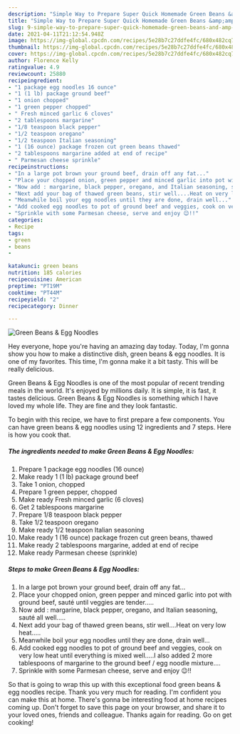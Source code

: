 ```yaml
---
description: "Simple Way to Prepare Super Quick Homemade Green Beans &amp;amp; Egg Noodles"
title: "Simple Way to Prepare Super Quick Homemade Green Beans &amp;amp; Egg Noodles"
slug: 9-simple-way-to-prepare-super-quick-homemade-green-beans-and-amp-egg-noodles
date: 2021-04-11T21:12:54.948Z
image: https://img-global.cpcdn.com/recipes/5e28b7c27ddfe4fc/680x482cq70/green-beans-egg-noodles-recipe-main-photo.jpg
thumbnail: https://img-global.cpcdn.com/recipes/5e28b7c27ddfe4fc/680x482cq70/green-beans-egg-noodles-recipe-main-photo.jpg
cover: https://img-global.cpcdn.com/recipes/5e28b7c27ddfe4fc/680x482cq70/green-beans-egg-noodles-recipe-main-photo.jpg
author: Florence Kelly
ratingvalue: 4.9
reviewcount: 25880
recipeingredient:
- "1 package egg noodles 16 ounce"
- "1 (1 lb) package ground beef"
- "1 onion chopped"
- "1 green pepper chopped"
- " Fresh minced garlic 6 cloves"
- "2 tablespoons margarine"
- "1/8 teaspoon black pepper"
- "1/2 teaspoon oregano"
- "1/2 teaspoon Italian seasoning"
- "1 (16 ounce) package frozen cut green beans thawed"
- "2 tablespoons margarine added at end of recipe"
- " Parmesan cheese sprinkle"
recipeinstructions:
- "In a large pot brown your ground beef, drain off any fat..."
- "Place your chopped onion, green pepper and minced garlic into pot with ground beef, sauté until veggies are tender....."
- "Now add : margarine, black pepper, oregano, and Italian seasoning, sauté all well....."
- "Next add your bag of thawed green beans, stir well....Heat on very low heat....."
- "Meanwhile boil your egg noodles until they are done, drain well..."
- "Add cooked egg noodles to pot of ground beef and veggies, cook on very low heat until everything is mixed well.....I also added 2 more tablespoons of margarine to the ground beef / egg noodle mixture...."
- "Sprinkle with some Parmesan cheese, serve and enjoy 😉!!"
categories:
- Recipe
tags:
- green
- beans
- 

katakunci: green beans  
nutrition: 185 calories
recipecuisine: American
preptime: "PT19M"
cooktime: "PT44M"
recipeyield: "2"
recipecategory: Dinner

---
```



![Green Beans &amp; Egg Noodles](https://img-global.cpcdn.com/recipes/5e28b7c27ddfe4fc/680x482cq70/green-beans-egg-noodles-recipe-main-photo.jpg)

Hey everyone, hope you're having an amazing day today. Today, I'm gonna show you how to make a distinctive dish, green beans &amp; egg noodles. It is one of my favorites. This time, I'm gonna make it a bit tasty. This will be really delicious.



Green Beans &amp; Egg Noodles is one of the most popular of recent trending meals in the world. It's enjoyed by millions daily. It is simple, it is fast, it tastes delicious. Green Beans &amp; Egg Noodles is something which I have loved my whole life. They are fine and they look fantastic.


To begin with this recipe, we have to first prepare a few components. You can have green beans &amp; egg noodles using 12 ingredients and 7 steps. Here is how you cook that.

<!--inarticleads1-->

##### The ingredients needed to make Green Beans &amp; Egg Noodles:

1. Prepare 1 package egg noodles (16 ounce)
1. Make ready 1 (1 lb) package ground beef
1. Take 1 onion, chopped
1. Prepare 1 green pepper, chopped
1. Make ready  Fresh minced garlic (6 cloves)
1. Get 2 tablespoons margarine
1. Prepare 1/8 teaspoon black pepper
1. Take 1/2 teaspoon oregano
1. Make ready 1/2 teaspoon Italian seasoning
1. Make ready 1 (16 ounce) package frozen cut green beans, thawed
1. Make ready 2 tablespoons margarine, added at end of recipe
1. Make ready  Parmesan cheese (sprinkle)




<!--inarticleads2-->

##### Steps to make Green Beans &amp; Egg Noodles:

1. In a large pot brown your ground beef, drain off any fat...
1. Place your chopped onion, green pepper and minced garlic into pot with ground beef, sauté until veggies are tender.....
1. Now add : margarine, black pepper, oregano, and Italian seasoning, sauté all well.....
1. Next add your bag of thawed green beans, stir well....Heat on very low heat.....
1. Meanwhile boil your egg noodles until they are done, drain well...
1. Add cooked egg noodles to pot of ground beef and veggies, cook on very low heat until everything is mixed well.....I also added 2 more tablespoons of margarine to the ground beef / egg noodle mixture....
1. Sprinkle with some Parmesan cheese, serve and enjoy 😉!!




So that is going to wrap this up with this exceptional food green beans &amp; egg noodles recipe. Thank you very much for reading. I'm confident you can make this at home. There's gonna be interesting food at home recipes coming up. Don't forget to save this page on your browser, and share it to your loved ones, friends and colleague. Thanks again for reading. Go on get cooking!
